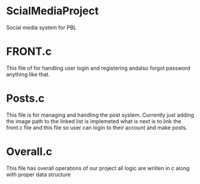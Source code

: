 # ScialMediaProject
Social media system for PBL

# FRONT.c
This file of for handling user login and registering andalso forgot password anything like that.

# Posts.c
This file is for managing and handling the post system. Currently just adding the image path to the linked list is implemeted what is next is to link the front.c file and this file so user can login to their account and make posts. 

# Overall.c
This file has overall operations of our project all logic are wriiten in c along with proper data structure
